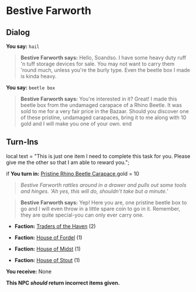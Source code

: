 # Bestive Farworth
## Dialog

**You say:** `hail`



>**Bestive Farworth says:** Hello, Soandso. I have some heavy duty ruff 'n tuff storage devices for sale. You may not want to carry them 'round much, unless you're the burly type. Even the beetle box I made is kinda heavy.

**You say:** `beetle box`



>**Bestive Farworth says:** You're interested in it?  Great!  I made this beetle box from the undamaged carapace of a Rhino Beetle. It was sold to me for a very fair price in the Bazaar. Should you discover one of these pristine, undamaged carapaces, bring it to me along with 10 gold and I will make you one of your own.
end

## Turn-Ins



local text = "This is just one item I need to complete this task for you. Please give me the other so that I am able to reward you.";



if **You turn in:** [Pristine Rhino Beetle Carapace](/item/30662),gold = 10


>*Bestive Farworth rattles around in a drawer and pulls out some tools and hinges. 'Ah yes, this will do, shouldn't take but a minute.'*


>**Bestive Farworth says:** Yep! Here you are, one pristine beetle box to go and I will even throw in a little spare coin to go in it. Remember, they are quite special-you can only ever carry one.


* __Faction:__ [Traders of the Haven](/faction/1508) (2)


* __Faction:__ [House of Fordel](/faction/1510) (1)


* __Faction:__ [House of Midst](/faction/1511) (1)


* __Faction:__ [House of Stout](/faction/1512) (1)


 **You receive:** None 

**This NPC *should* return incorrect items given.**
